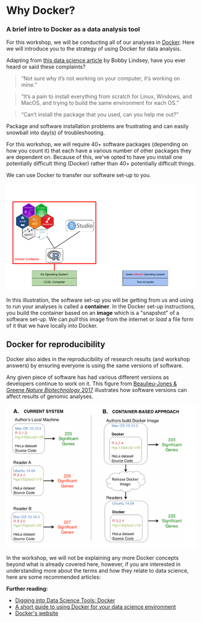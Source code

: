 # Why Docker?
### A brief intro to Docker as a data analysis tool

For this workshop, we will be conducting all of our analyses in [Docker](https://www.docker.com/resources/what-container).
Here we will introduce you to the strategy of using Docker for data analysis.

Adapting from [this data science article](https://towardsdatascience.com/docker-for-data-scientists-5732501f0ba4) by Bobby Lindsey, have you ever heard or said these complaints?

> “Not sure why it’s not working on your computer, it’s working on mine.”

>“It’s a pain to install everything from scratch for Linux, Windows, and MacOS, and trying to build the same environment for each OS.”

>“Can’t install the package that you used, can you help me out?”

Package and software installation problems are frustrating and can easily snowball
into day(s) of troubleshooting.

For this workshop, we will require 40+ software packages (depending on how you count it)
that each have a various number of other packages they are dependent on.
Because of this, we've opted to have you install one potentially difficult
thing (Docker) rather than 40+ potentially difficult things.

We can use Docker to transfer our software set-up to you.

![docker_gif](screenshots/docker.gif)

In this illustration, the software set-up you will be getting from us and using
to run your analyses is called a **container**.
In the Docker set-up instructions, you build the container based on an **image**
which is a "snapshot" of a software set-up. We can *pull* this image from the
internet or *load* a file form of it that we have locally into Docker.  

## Docker for reproducibility

Docker also aides in the reproducibility of research results (and workshop answers)
by ensuring everyone is using the same versions of software.

Any given piece of software has had various different versions as developers
continue to work on it. This figure from [Beaulieu-Jones & Greene _Nature Biotechnology_ 2017](https://doi.org/10.1038/nbt.3780) illustrates how software versions can affect results of genomic analyses.

![docker_concept](screenshots/docker_concept.png)

In the workshop, we will not be explaining any more Docker concepts beyond what
is already covered here, however, if you are interested in understanding more
about the terms and how they relate to data science, here are some recommended
articles:

**Further reading:**
- [Digging into Data Science Tools: Docker](https://towardsdatascience.com/digging-into-data-science-tools-docker-bbb9f3579c87)
- [A short guide to using Docker for your data science environment](https://towardsdatascience.com/a-short-guide-to-using-docker-for-your-data-science-environment-912617b3603e)
- [Docker's website](https://www.docker.com/)
